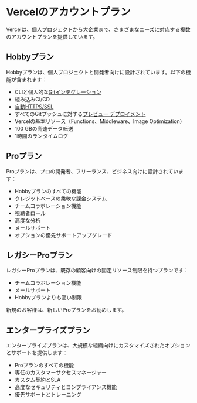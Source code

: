 # Vercelのアカウントプラン

Vercelは、個人プロジェクトから大企業まで、さまざまなニーズに対応する複数のアカウントプランを提供しています。

## Hobbyプラン

Hobbyプランは、個人プロジェクトと開発者向けに設計されています。以下の機能が含まれます：

- CLIと個人的な[Gitインテグレーション](/docs/git)
- 組み込みCI/CD
- [自動HTTPS/SSL](/docs/security/encryption)
- すべてのGitプッシュに対する[プレビュー デプロイメント](/docs/deployments/environments#preview-environment-pre-production)
- Vercelの基本リソース（Functions、Middleware、Image Optimization）
- 100 GBの高速データ転送
- 1時間のランタイムログ

## Proプラン

Proプランは、プロの開発者、フリーランス、ビジネス向けに設計されています：

- Hobbyプランのすべての機能
- クレジットベースの柔軟な課金システム
- チームコラボレーション機能
- 視聴者ロール
- 高度な分析
- メールサポート
- オプションの優先サポートアップグレード

## レガシーProプラン

レガシーProプランは、既存の顧客向けの固定リソース制限を持つプランです：

- チームコラボレーション機能
- メールサポート
- Hobbyプランよりも高い制限

新規のお客様は、新しいProプランをお勧めします。

## エンタープライズプラン

エンタープライズプランは、大規模な組織向けにカスタマイズされたオプションとサポートを提供します：

- Proプランのすべての機能
- 専任のカスタマーサクセスマネージャー
- カスタム契約とSLA
- 高度なセキュリティとコンプライアンス機能
- 優先サポートとトレーニング
